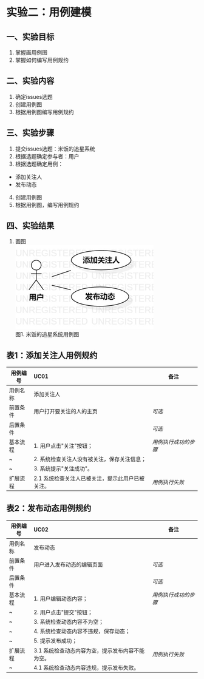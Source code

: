 # 实验二：用例建模

## 一、实验目标

1. 掌握画用例图
2. 掌握如何编写用例规约

## 二、实验内容

1. 确定issues选题
2. 创建用例图
3. 根据用例图编写用例规约


## 三、实验步骤

1. 提交issues选题：米饭的追星系统
2. 根据选题确定参与者：用户
3. 根据选题确定用例：
  - 添加关注人
  - 发布动态
4. 创建用例图
5. 根据用例图，编写用例规约

## 四、实验结果
1. 画图  
![用例图](./model2.jpg)  
图1. 米饭的追星系统用例图  
  

## 表1：添加关注人用例规约  

用例编号  | UC01 | 备注  
-|:-|-  
用例名称  | 添加关注人  |   
前置条件  |   用户打开要关注的人的主页   | *可选*   
后置条件  |      | *可选*   
基本流程  | 1. 用户点击"关注"按钮；  |*用例执行成功的步骤*    
~| 2. 系统检查关注人没有被关注，保存关注信息；  |   
~| 3. 系统提示"关注成功"。  |   
扩展流程  | 2.1 系统检查关注人已被关注，提示此用户已被关注。  |*用例执行失败*    


## 表2：发布动态用例规约  

用例编号  | UC02 | 备注  
-|:-|-  
用例名称  | 发布动态  |   
前置条件  |   用户进入发布动态的编辑页面   | *可选*   
后置条件  |      | *可选*   
基本流程  | 1. 用户编辑动态内容；  |*用例执行成功的步骤*    
~| 2. 用户点击"提交"按钮；  |   
~| 3. 系统检查动态内容不为空；  |   
~| 4. 系统检查动态内容不违规，保存动态；  |   
~| 5. 提示发布成功；  |   
扩展流程  | 3.1 系统检查动态内容为空，提示发布内容不能为空。  |*用例执行失败*    
 ~| 4.1 系统检查动态内容违规，提示发布失败。  |    